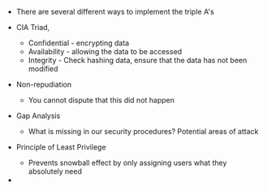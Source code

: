 
- There are several different ways to implement the triple A's

- CIA Triad, 
	- Confidential - encrypting data
	- Availability - allowing the data to be accessed  
	- Integrity - Check hashing data, ensure that the data has not been modified 

- Non-repudiation 
	- You cannot dispute that this did not happen

- Gap Analysis 
	- What is missing in our security procedures? Potential areas of attack

- Principle of Least Privilege 
	- Prevents snowball effect by only assigning users what they absolutely need 

- 
